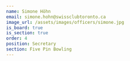 ```yaml
---
name: Simone Höhn
email: simone.hohn@swissclubtoronto.ca
image_url: /assets/images/officers/simone.jpg
is_board: true
is_section: true
order: 4
position: Secretary
section: Five Pin Bowling
---
```

